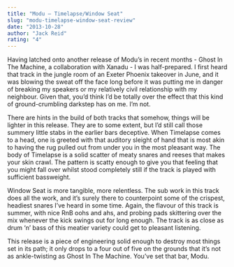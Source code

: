 ```yaml
---
title: "Modu – Timelapse/Window Seat"
slug: "modu-timelapse-window-seat-review"
date: "2013-10-28"
author: "Jack Reid"
rating: "4"
---
```


Having latched onto another release of Modu’s in recent months - Ghost In The Machine, a collaboration with Xanadu - I was half-prepared. I first heard that track in the jungle room of an Exeter Phoenix takeover in June, and it was blowing the sweat off the face long before it was putting me in danger of breaking my speakers or my relatively civil relationship with my neighbour. Given that, you’d think I’d be totally over the effect that this kind of ground-crumbling darkstep has on me. I’m not.

There are hints in the build of both tracks that somehow, things will be lighter in this release. They are to some extent, but I’d still call those summery little stabs in the earlier bars deceptive. When Timelapse comes to a head, one is greeted with that auditory sleight of hand that is most akin to having the rug pulled out from under you in the most pleasant way. The body of Timelapse is a solid scatter of meaty snares and reeses that makes your skin crawl. The pattern is scatty enough to give you that feeling that you might fall over whilst stood completely still if the track is played with sufficient bassweight.

Window Seat is more tangible, more relentless. The sub work in this track does all the work, and it’s surely there to counterpoint some of the crispest, headiest snares I’ve heard in some time. Again, the flavour of this track is summer, with nice RnB oohs and ahs, and probing pads skittering over the mix whenever the kick swings out for long enough. The track is as close as drum ‘n’ bass of this meatier variety could get to pleasant listening.

This release is a piece of engineering solid enough to destroy most things set in its path; it only drops to a four out of five on the grounds that it’s not as ankle-twisting as Ghost In The Machine. You’ve set that bar, Modu.

